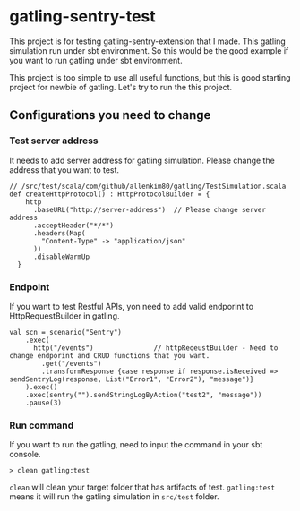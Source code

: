 # gatling-sentry-test

This project is for testing gatling-sentry-extension that I made.
This gatling simulation run under sbt environment. 
So this would be the good example if you want to run gatling under sbt environment.

This project is too simple to use all useful functions, but this is good starting project for newbie of gatling. 
Let's try to run the this project.

## Configurations you need to change

### Test server address

It needs to add server address for gatling simulation. Please change the address that you want to test.

```aidl
// /src/test/scala/com/github/allenkim80/gatling/TestSimulation.scala
def createHttpProtocol() : HttpProtocolBuilder = {
    http
      .baseURL("http://server-address")  // Please change server address
      .acceptHeader("*/*")
      .headers(Map(
        "Content-Type" -> "application/json"
      ))
      .disableWarmUp
  }
```  

### Endpoint 

If you want to test Restful APIs, yon need to add valid endporint to HttpRequestBuilder in gatling.

```aidl
val scn = scenario("Sentry")
    .exec(
      http("/events")               // httpReqeustBuilder - Need to change endporint and CRUD functions that you want.
        .get("/events")
        .transformResponse {case response if response.isReceived => sendSentryLog(response, List("Error1", "Error2"), "message")}
    ).exec()
    .exec(sentry("").sendStringLogByAction("test2", "message"))
    .pause(3)
```

### Run command 

If you want to run the gatling, need to input the command in your sbt console.

```aidl
> clean gatling:test
```

`clean` will clean your target folder that has artifacts of test.
`gatling:test` means it will run the gatling simulation in `src/test` folder.


